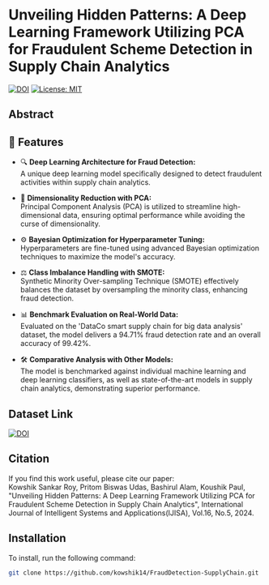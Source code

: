 # Unveiling Hidden Patterns: A Deep Learning Framework Utilizing PCA for Fraudulent Scheme Detection in Supply Chain Analytics

[![DOI](https://img.shields.io/badge/DOI-10.1234/abcd1234-blue.svg)](https://doi.org/10.1234/abcd1234)
[![License: MIT](https://img.shields.io/badge/License-MIT-yellow.svg)](https://opensource.org/licenses/MIT)

## Abstract


## 🚀 Features

- 🔍 **Deep Learning Architecture for Fraud Detection:**  
  A unique deep learning model specifically designed to detect fraudulent activities within supply chain analytics.

- 🎯 **Dimensionality Reduction with PCA:**  
  Principal Component Analysis (PCA) is utilized to streamline high-dimensional data, ensuring optimal performance while avoiding the curse of dimensionality.

- ⚙️ **Bayesian Optimization for Hyperparameter Tuning:**  
  Hyperparameters are fine-tuned using advanced Bayesian optimization techniques to maximize the model's accuracy.

- ⚖️ **Class Imbalance Handling with SMOTE:**  
  Synthetic Minority Over-sampling Technique (SMOTE) effectively balances the dataset by oversampling the minority class, enhancing fraud detection.

- 📊 **Benchmark Evaluation on Real-World Data:**  
  Evaluated on the 'DataCo smart supply chain for big data analysis' dataset, the model delivers a 94.71% fraud detection rate and an overall accuracy of 99.42%.

- 🛠️ **Comparative Analysis with Other Models:**  
  The model is benchmarked against individual machine learning and deep learning classifiers, as well as state-of-the-art models in supply chain analytics, demonstrating superior performance.


## Dataset Link
[![DOI](https://img.shields.io/badge/DOI-10.1234/abcd1234-blue.svg)](https://doi.org/10.17632/8gx2fvg2k6.5)


## Citation

If you find this work useful, please cite our paper:  
Kowshik Sankar Roy, Pritom Biswas Udas, Bashirul Alam, Koushik Paul, "Unveiling Hidden Patterns: A Deep Learning Framework Utilizing PCA for Fraudulent Scheme Detection in Supply Chain Analytics", International Journal of Intelligent Systems and Applications(IJISA), Vol.16, No.5, 2024. 

## Installation

To install, run the following command:

```bash
git clone https://github.com/kowshik14/FraudDetection-SupplyChain.git
